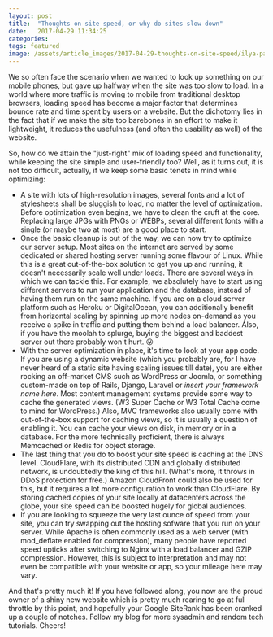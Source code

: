 ```yaml
---
layout: post
title:  "Thoughts on site speed, or why do sites slow down"
date:   2017-04-29 11:34:25
categories: 
tags: featured
image: /assets/article_images/2017-04-29-thoughts-on-site-speed/ilya-pavlov-87438-unsplash-min.jpg
---
```

We so often face the scenario when we wanted to look up something on our mobile phones, but gave up halfway when the site was too slow to load. In a world where more traffic is moving to mobile from traditional desktop browsers, loading speed has become a major factor that determines bounce rate and time spent by users on a website. But the dichotomy lies in the fact that if we make the site too barebones in an effort to make it lightweight, it reduces the usefulness (and often the usability as well) of the website.

So, how do we attain the "just-right" mix of loading speed and functionality, while keeping the site simple and user-friendly too? Well, as it turns out, it is not too difficult, actually, if we keep some basic tenets in mind while optimizing:

- A site with lots of high-resolution images, several fonts and a lot of stylesheets shall be sluggish to load, no matter the level of optimization. Before optimization even begins, we have to clean the cruft at the core. Replacing large JPGs with PNGs or WEBPs, several different fonts with a single (or maybe two at most) are a good place to start.
- Once the basic cleanup is out of the way, we can now try to optimize our server setup. Most sites on the internet are served by some dedicated or shared hosting server running some flavour of Linux. While this is a great out-of-the-box solution to get you up and running, it doesn't necessarily scale well under loads. There are several ways in which we can tackle this. For example, we absolutely have to start using different servers to run your application and the database, instead of having them run on the same machine. If you are on a cloud server platform such as Heroku or DigitalOcean, you can additionally benefit from horizontal scaling by spinning up more nodes on-demand as you receive a spike in traffic and putting them behind a load balancer. Also, if you have the moolah to splurge, buying the biggest and baddest server out there probably won't hurt. :stuck_out_tongue:
- With the server optimization in place, it's time to look at your app code. If you are using a dynamic website (which you probably are, for I have never heard of a static site having scaling issues till date), you are either rocking an off-market CMS such as WordPress or Joomla, or something custom-made on top of Rails, Django, Laravel or *insert your framework name here*. Most content management systems provide some way to cache the generated views. (W3 Super Cache or W3 Total Cache come to mind for WordPress.) Also, MVC frameworks also usually come with out-of-the-box support for caching views, so it is usually a question of enabling it. You can cache your views on disk, in memory or in a database. For the more technically proficient, there is always Memcached or Redis for object storage.
- The last thing that you do to boost your site speed is caching at the DNS level. CloudFlare, with its distributed CDN and globally distributed network, is undoubtedly the king of this hill. (What's more, it throws in DDoS protection for free.) Amazon CloudFront could also be used for this, but it requires a lot more configuration to work than CloudFlare. By storing cached copies of your site locally at datacenters across the globe, your site speed can be boosted hugely for global audiences.
- If you are looking to squeeze the very last ounce of speed from your site, you can try swapping out the hosting sofware that you run on your server. While Apache is often commonly used as a web server (with mod_deflate enabled for compression), many people have reported speed upticks after switching to Nginx with a load balancer and GZIP compression. However, this is subject to interpretation and may not even be compatible with your website or app, so your mileage here may vary.

And that's pretty much it! If you have followed along, you now are the proud owner of a shiny new website which is pretty much rearing to go at full throttle by this point, and hopefully your Google SiteRank has been cranked up a couple of notches. Follow my blog for more sysadmin and random tech tutorials. Cheers!